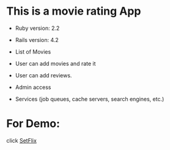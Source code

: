 # This is a movie rating App

* Ruby version: 2.2

* Rails version: 4.2

* List of Movies

* User can add movies and rate it

* User can add reviews.

* Admin access

* Services (job queues, cache servers, search engines, etc.)

# For Demo:
click [SetFlix](http://setflix.herokuapp.com/ "Setflix")
